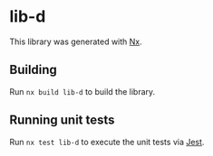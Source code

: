 # lib-d

This library was generated with [Nx](https://nx.dev).

## Building

Run `nx build lib-d` to build the library.

## Running unit tests

Run `nx test lib-d` to execute the unit tests via [Jest](https://jestjs.io).
